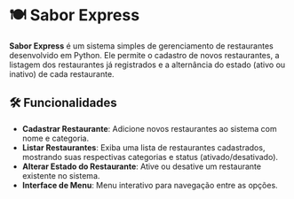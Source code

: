 # 🍽️ Sabor Express

**Sabor Express** é um sistema simples de gerenciamento de restaurantes desenvolvido em Python. Ele permite o cadastro de novos restaurantes, a listagem dos restaurantes já registrados e a alternância do estado (ativo ou inativo) de cada restaurante.

## 🛠️ Funcionalidades

- **Cadastrar Restaurante**: Adicione novos restaurantes ao sistema com nome e categoria.
- **Listar Restaurantes**: Exiba uma lista de restaurantes cadastrados, mostrando suas respectivas categorias e status (ativado/desativado).
- **Alterar Estado do Restaurante**: Ative ou desative um restaurante existente no sistema.
- **Interface de Menu**: Menu interativo para navegação entre as opções.


